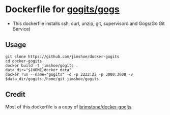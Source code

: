 # Dockerfile for [gogits/gogs](https://github.com/gogits/gogs)
* This dockerfile installs ssh, curl, unzip, git, supervisord and Gogs(Go Git Service)

## Usage
```
git clone https://github.com/jimshoe/docker-gogits
cd docker-gogits
docker build -t jimshoe/gogits .
data_dir="$(HOME)docker_data"
docker run --name="gogits" -d -p 2222:22 -p 3000:3000 -v $data_dir/gogits:/home/git jimshoe/gogits
```

## Credit
Most of this dockerfile is a copy of [brimstone/docker-gogits](https://github.com/brimstone/docker-gogits)
